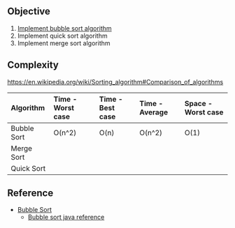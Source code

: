 ## Objective 

1. [Implement bubble sort algorithm](src/main/java/com/github/noconnor/reference/BubbleSort.java)
2. Implement quick sort algorithm
3. Implement merge sort algorithm

## Complexity

https://en.wikipedia.org/wiki/Sorting_algorithm#Comparison_of_algorithms


|Algorithm| Time - Worst case| Time - Best case | Time - Average | Space - Worst case|
|:---|:---|:---|:---|:---|
|Bubble Sort|O(n^2)|O(n)|O(n^2)|O(1)| 
|Merge Sort|||||
|Quick Sort|||||

## Reference

* [Bubble Sort](https://en.wikipedia.org/wiki/Sorting_algorithm#Bubble_sort)
  * [Bubble sort java reference](https://www.mkyong.com/java/java-bubble-sort-example/) 
